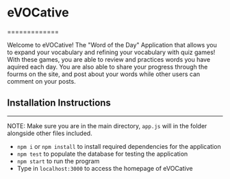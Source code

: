 # eVOCative
=============

Welcome to eVOCative! The "Word of the Day" Application that allows you to expand your vocabulary and refining your vocabulary with quiz games! With these games, you are able to review and practices words you have aquired each day. You are also able to share your progress through the fourms on the site, and post about your words while other users can comment on your posts.

## Installation Instructions
-------------

NOTE: Make sure you are in the main directory, `app.js` will in the folder alongside other files included.

+ `npm i` or `npm install` to install required dependencies for the application
+ `npm test` to populate the database for testing the application
+ `npm start` to run the program
+ Type in `localhost:3000` to access the homepage of eVOCative
